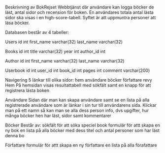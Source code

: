 Beskrivning av BokRejset
Webbtjänst där användare kan logga böcker de läst, antal sidor och recension för boken. En användares totala antal lästa sidor ska visas i en high-score-tabell. Syftet är att uppmuntra personer att läsa böcker.


Databasen består av 4 tabeller:

Users
id int
first_name varchar(32)
last_name varchar(32)

Books
id int
title varchar(32)
year int
author_id int

Author
id int
first_name varchar(32)
last_name varchar(32)

Userbook
id int
user_id int
book_id int
pages int
comment varchar(200)


Navigering
5 länkar till olika sidor:
    hem
    användare
    böcker
    författare
    revy
Hem
På hemsidan visas resultattabell med sökfält samt en knapp för att registrera lästa boken

Användare
Sidan där man kan skapa användare samt se en lista på alla registrerade användare som är länkar i sin tur till användarens sida. Klickar man på ett namn så kan man se alla dess person info, dvs upgifter, hur många böcker hen har läst, sidor samt kommentarer

Böcker
Består av:
    sökfält för att söka speciel book
    formulär för attt skapa en ny bok
    en lista på alla böcker med dess titel och antal personer som har läst denna bo

Författare
    formulär för attt skapa en ny författare
    en lista på alla förafattare

